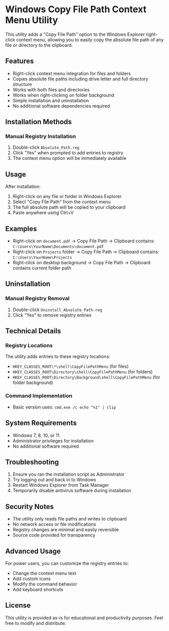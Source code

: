# Windows Copy File Path Context Menu Utility

This utility adds a "Copy File Path" option to the Windows Explorer right-click context menu, allowing you to easily copy the absolute file path of any file or directory to the clipboard.

## Features

- Right-click context menu integration for files and folders
- Copies absolute file paths including drive letter and full directory structure  
- Works with both files and directories
- Works when right-clicking on folder background
- Simple installation and uninstallation
- No additional software dependencies required

## Installation Methods

### Manual Registry Installation

1. Double-click `Absolute_Path.reg` 
2. Click "Yes" when prompted to add entries to registry
3. The context menu option will be immediately available

## Usage

After installation:
1. Right-click on any file or folder in Windows Explorer
2. Select "Copy File Path" from the context menu
3. The full absolute path will be copied to your clipboard
4. Paste anywhere using Ctrl+V

## Examples

- Right-click on `document.pdf` → Copy File Path → Clipboard contains: `C:\Users\YourName\Documents\document.pdf`
- Right-click on `Projects` folder → Copy File Path → Clipboard contains: `C:\Users\YourName\Projects`
- Right-click on desktop background → Copy File Path → Clipboard contains current folder path

## Uninstallation

### Manual Registry Removal  
1. Double-click `Uninstall_Absolute_Path.reg`
2. Click "Yes" to remove registry entries

## Technical Details

### Registry Locations
The utility adds entries to these registry locations:
- `HKEY_CLASSES_ROOT\*\shell\CopyFilePathMenu` (for files)
- `HKEY_CLASSES_ROOT\Directory\shell\CopyFilePathMenu` (for folders)  
- `HKEY_CLASSES_ROOT\Directory\Background\shell\CopyFilePathMenu` (for folder background)

### Command Implementation
- Basic version uses: `cmd.exe /c echo "%1" | clip`

## System Requirements

- Windows 7, 8, 10, or 11
- Administrator privileges for installation
- No additional software required

## Troubleshooting
1. Ensure you ran the installation script as Administrator
2. Try logging out and back in to Windows
3. Restart Windows Explorer from Task Manager
4. Temporarily disable antivirus software during installation

## Security Notes

- The utility only reads file paths and writes to clipboard
- No network access or file modifications
- Registry changes are minimal and easily reversible
- Source code provided for transparency

## Advanced Usage

For power users, you can customize the registry entries to:
- Change the context menu text
- Add custom icons  
- Modify the command behavior
- Add keyboard shortcuts

## License

This utility is provided as-is for educational and productivity purposes. Feel free to modify and distribute.
